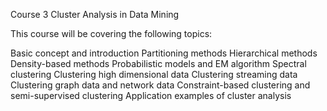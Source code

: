 Course 3
Cluster Analysis in Data Mining

This course will be covering the following topics:

Basic concept and introduction
Partitioning methods
Hierarchical methods
Density-based methods
Probabilistic models and EM algorithm
Spectral clustering
Clustering high dimensional data
Clustering streaming data
Clustering graph data and network data
Constraint-based clustering and semi-supervised clustering
Application examples of cluster analysis
